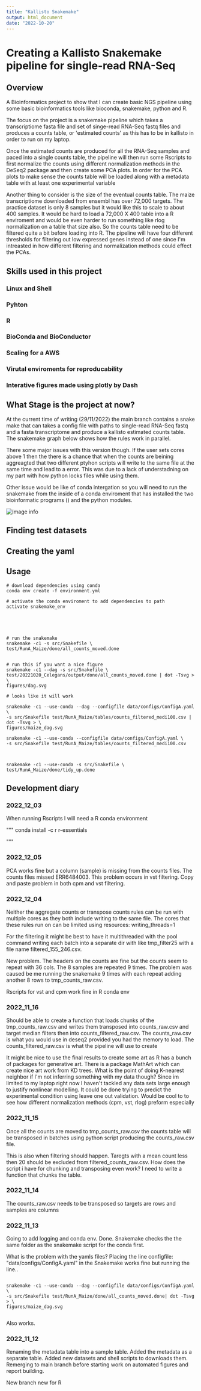 ```yaml
---
title: "Kallisto Snakemake"
output: html_document
date: "2022-10-20"
---
```



# Creating a Kallisto Snakemake pipeline for single-read RNA-Seq

## Overview 

A Bioinformatics project to show that I can create basic NGS pipeline using some
basic bioinformatics tools like bioconda, snakemake, python and R.

The focus on the project is a snakemake pipeline which takes a 
transcriptiome fasta file and set of singe-read RNA-Seq fastq files 
and produces a counts table, or 'estimated counts' as this has to be in kallisto
in order to run on my laptop.

Once the estimated counts are produced for all the RNA-Seq samples and paced
into a single counts table, the pipeline will then run some Rscripts to 
first normalize the counts using different normalization methods in the DeSeq2
package and then create some PCA plots. In order for the PCA plots to make
sense the counts table will be loaded along with a metadata table with at least
one experimental variable 

Another thing to consider is the size of the eventual counts table. The maize
transcriptiome downloaded from ensembl has over 72,000 targets. The practice 
dataset is only 8 samples but it would like this to scale to about 400 samples.
It would be hard to load a 72,000 X 400 table into a R enviroment and would 
be even harder to run something like rlog normalization on a table that size
also. So the counts table need to be filtered quite a bit before loading into
R. The pipeline will have four different thresholds for filtering out low expressed
genes instead of one since I'm intreasted in how different filtering and normalization
methods could effect the PCAs. 


## Skills used in this project 

### Linux and Shell 

### Pyhton


### R


### BioConda and BioConductor 


### Scaling for a AWS


### Virutal enviroments for reproducability 

### Interative figures made using plotly by Dash 

## What Stage is the project at now?

At the current time of writing (29/11/2022) the main branch contains a 
snake make that can takes a config file with paths to single-read RNA-Seq
fastq and a fasta transcriptome and produce a kallisto estimated counts table.
The snakemake graph below shows how the rules work in parallel.

There some major issues with this version though. If the user sets 
cores above 1 then the there is a chance that when the counts are 
beining aggreagted that two different ptyhon scripts will write to the 
same file at the same time and lead to a error. This was due to a 
lack of understadning on my part with how python locks files while 
using them. 

Other issue would be like of conda intergation so you will need to run 
the snakemake from the inside of a conda enviroment that has installed 
the two bioinformatic programs () and the python modules.


![image info](./figures/dag.svg)



## Finding test datasets 



## Creating the yaml 


## Usage

```
# download dependencies using conda
conda env create -f environment.yml 

# activate the conda enviroment to add dependencies to path
activate snakemake_env





# run the snakemake 
snakemake -c1 -s src/Snakefile \
test/RunA_Maize/done/all_counts_moved.done


# run this if you want a nice figure
snakemake -c1 --dag -s src/Snakefile \
test/20221020_Celegans/output/done/all_counts_moved.done | dot -Tsvg > \
figures/dag.svg

# looks like it will work

snakemake -c1 --use-conda --dag --configfile data/configs/ConfigA.yaml \
-s src/Snakefile test/RunA_Maize/tables/counts_filtered_medi100.csv | dot -Tsvg > \
figures/maize_dag.svg

snakemake -c1 --use-conda --configfile data/configs/ConfigA.yaml \
-s src/Snakefile test/RunA_Maize/tables/counts_filtered_medi100.csv 



snakemake -c1 --use-conda -s src/Snakefile \
test/RunA_Maize/done/tidy_up.done

```

## Development diary 

### 2022_12_03

When running Rscripts I will need a R conda environment 

"""
conda install -c r r-essentials


"""

### 2022_12_05

PCA works fine but a column (sample) is missing from the counts 
files. The counts files missed ERR6484003. This problem occurs in vst filtering.
Copy and paste problem in both cpm and vst filtering.



### 2022_12_04

Neither the aggregate counts or transpose counts rules can be run with 
multiple cores as they both include writing to the same file. The cores
that these rules run on can be limited using resources: writing_threads=1

For the filtering it might be best to have it multithreaded with the pool
command writing each batch into a separate dir with like tmp_filter25
with a file name filtered_155_246.csv.

New problem. The headers on the counts are fine but the 
counts seem to repeat with 36 cols. The 8 samples are repeated 9 times. 
The problem was caused be me running the snakemake 9 times with 
each repeat adding another 8 rows to tmp_counts_raw.csv.

Rscripts for vst and cpm work fine in R conda env

### 2022_11_16

Should be able to create a function that loads chunks of the tmp_counts_raw.csv
and writes them transposed into counts_raw.csv and target median filters then 
into counts_filtered_raw.csv. The counts_raw.csv is what you would use 
in deseq2 provided you had the memory to load. The counts_filtered_raw.csv 
is what the pipeline will use to create 

It might be nice to use the final results to create some art as R has a
bunch of packages for generative art. There is a package MathArt which 
can create nice art work from KD trees. What is the point of doing 
K-nearest neighbor if I'm not inferring something with my data though?
Since im limited to my laptop right now I haven't tackled any data sets 
large enough to justify nonlinear modelling. It could be done 
trying to predict the experimental condition using leave one out validation. Would be cool to 
to see how different normalization methods (cpm, vst, rlog) preform especially


### 2022_11_15

Once all the counts are moved to tmp_counts_raw.csv the counts table will be transposed 
in batches using python script producing the counts_raw.csv file. 

This is also when filtering should happen. Taregts with a mean count less then 20 should 
be excluded from filtered_counts_raw.csv. How does the script i have for chunking and 
transposing even work? I need to write a function that chunks the table.




### 2022_11_14

The counts_raw.csv needs to be transposed so targets are rows and samples are columns 



### 2022_11_13

Going to add logging and conda env. Done. Snakemake checks the the 
same folder as the snakemake script for the conda first. 

What is the problem with the yamls files? Placing the line
configfile: "data/configs/ConfigA.yaml" in the Snakemake works fine but 
running the line..

```

snakemake -c1 --use-conda --dag --configfile data/configs/ConfigA.yaml \
-s src/Snakefile test/RunA_Maize/done/all_counts_moved.done| dot -Tsvg > \
figures/maize_dag.svg


```
Also works. 


### 2022_11_12

Renaming the metadata table into a sample table.
Added the metadata as a separate table.
Added new datasets and shell scripts to downloads them.
Remerging to main branch before starting work on automated figures and 
report building. 

New branch new for R




